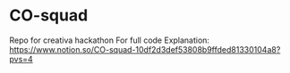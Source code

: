 # CO-squad
Repo for creativa hackathon
For full code Explanation:
https://www.notion.so/CO-squad-10df2d3def53808b9ffded81330104a8?pvs=4
